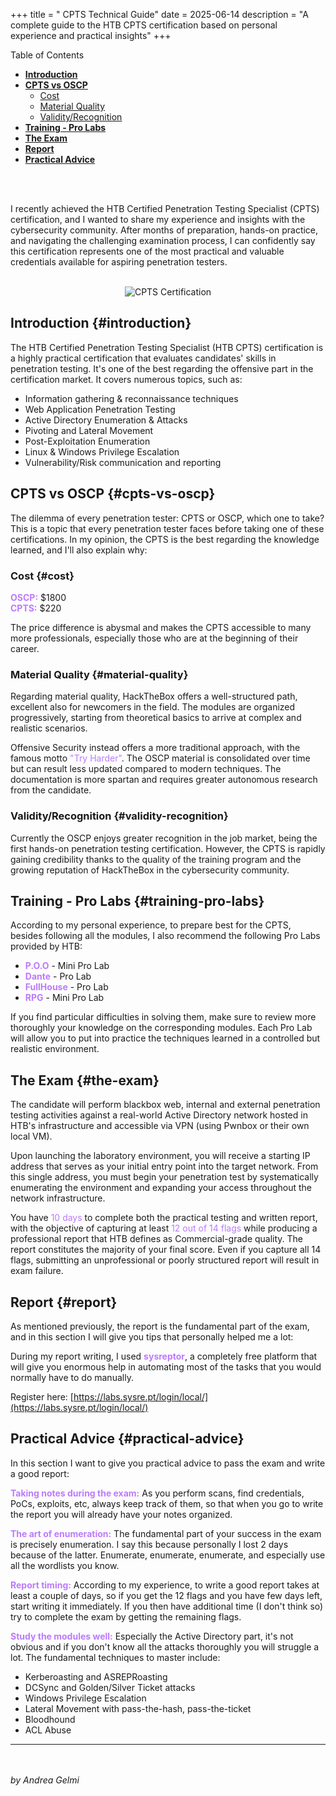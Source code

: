+++
title = " CPTS Technical Guide"
date = 2025-06-14
description = "A complete guide to the HTB CPTS certification based on personal experience and practical insights"
+++

<div class="has-toc">
<div class="ox-hugo-toc toc">
    <div class="heading">Table of Contents</div>
    <ul>
        <li><a href="#introduction"><strong>Introduction</strong></a></li>
        <li><a href="#cpts-vs-oscp"><strong>CPTS vs OSCP</strong></a>
            <ul>
                <li><a href="#cost">Cost</a></li>
                <li><a href="#material-quality">Material Quality</a></li>
                <li><a href="#validity-recognition">Validity/Recognition</a></li>
            </ul>
        </li>
        <li><a href="#training-pro-labs"><strong>Training - Pro Labs</strong></a></li>
        <li><a href="#the-exam"><strong>The Exam</strong></a></li>
        <li><a href="#report"><strong>Report</strong></a></li>
        <li><a href="#practical-advice"><strong>Practical Advice</strong></a></li>
    </ul>
</div>
</div>
<br><br>

I recently achieved the HTB Certified Penetration Testing Specialist (CPTS) certification, and I wanted to share my experience and insights with the cybersecurity community. After months of preparation, hands-on practice, and navigating the challenging examination process, I can confidently say this certification represents one of the most practical and valuable credentials available for aspiring penetration testers.
<br><br>

<div style="text-align: center;">
    <img src="blog/images/cpts.png" alt="CPTS Certification" style="max-width: 700px;">
</div>

## Introduction {#introduction}

The HTB Certified Penetration Testing Specialist (HTB CPTS) certification is a highly practical certification that evaluates candidates' skills in penetration testing. It's one of the best regarding the offensive part in the certification market. It covers numerous topics, such as:

- Information gathering & reconnaissance techniques
- Web Application Penetration Testing
- Active Directory Enumeration & Attacks
- Pivoting and Lateral Movement
- Post-Exploitation Enumeration
- Linux & Windows Privilege Escalation
- Vulnerability/Risk communication and reporting



## CPTS vs OSCP {#cpts-vs-oscp}

The dilemma of every penetration tester: CPTS or OSCP, which one to take? This is a topic that every penetration tester faces before taking one of these certifications. In my opinion, the CPTS is the best regarding the knowledge learned, and I'll also explain why:

### Cost {#cost}

<a style="color: #bc7afe; text-decoration: none; cursor: default;">**OSCP:**</a> $1800  
<a style="color: #bc7afe; text-decoration: none; cursor: default;">**CPTS:**</a> $220

The price difference is abysmal and makes the CPTS accessible to many more professionals, especially those who are at the beginning of their career.

### Material Quality {#material-quality}

Regarding material quality, HackTheBox offers a well-structured path, excellent also for newcomers in the field. The modules are organized progressively, starting from theoretical basics to arrive at complex and realistic scenarios.

Offensive Security instead offers a more traditional approach, with the famous motto <a style="color: #bc7afe; text-decoration: none; cursor: default;">"Try Harder"</a>. The OSCP material is consolidated over time but can result less updated compared to modern techniques. The documentation is more spartan and requires greater autonomous research from the candidate.

### Validity/Recognition {#validity-recognition}

Currently the OSCP enjoys greater recognition in the job market, being the first hands-on penetration testing certification. However, the CPTS is rapidly gaining credibility thanks to the quality of the training program and the growing reputation of HackTheBox in the cybersecurity community.



## Training - Pro Labs {#training-pro-labs}

According to my personal experience, to prepare best for the CPTS, besides following all the modules, I also recommend the following Pro Labs provided by HTB:

- <a style="color: #bc7afe; text-decoration: none; cursor: default;">**P.O.O**</a> - Mini Pro Lab
- <a style="color: #bc7afe; text-decoration: none; cursor: default;">**Dante**</a> - Pro Lab
- <a style="color: #bc7afe; text-decoration: none; cursor: default;">**FullHouse**</a> - Pro Lab
- <a style="color: #bc7afe; text-decoration: none; cursor: default;">**RPG**</a> - Mini Pro Lab

If you find particular difficulties in solving them, make sure to review more thoroughly your knowledge on the corresponding modules. Each Pro Lab will allow you to put into practice the techniques learned in a controlled but realistic environment.



## The Exam {#the-exam}

The candidate will perform blackbox web, internal and external penetration testing activities against a real-world Active Directory network hosted in HTB's infrastructure and accessible via VPN (using Pwnbox or their own local VM). 

Upon launching the laboratory environment, you will receive a starting IP address that serves as your initial entry point into the target network. From this single address, you must begin your penetration test by systematically enumerating the environment and expanding your access throughout the network infrastructure.

You have <a style="color: #bc7afe; text-decoration: none; cursor: default;">10 days</a> to complete both the practical testing and written report, with the objective of capturing at least <a style="color: #bc7afe; text-decoration: none; cursor: default;">12 out of 14 flags</a> while producing a professional report that HTB defines as Commercial-grade quality. The report constitutes the majority of your final score. Even if you capture all 14 flags, submitting an unprofessional or poorly structured report will result in exam failure.



## Report {#report}

As mentioned previously, the report is the fundamental part of the exam, and in this section I will give you tips that personally helped me a lot:

During my report writing, I used <a style="color: #bc7afe; text-decoration: none; cursor: default;">**sysreptor**</a>, a completely free platform that will give you enormous help in automating most of the tasks that you would normally have to do manually.

Register here: [https://labs.sysre.pt/login/local/](https://labs.sysre.pt/login/local/)



## Practical Advice {#practical-advice}

In this section I want to give you practical advice to pass the exam and write a good report:

<a style="color: #bc7afe; text-decoration: none; cursor: default;">**Taking notes during the exam:**</a> As you perform scans, find credentials, PoCs, exploits, etc, always keep track of them, so that when you go to write the report you will already have your notes organized.

<a style="color: #bc7afe; text-decoration: none; cursor: default;">**The art of enumeration:**</a> The fundamental part of your success in the exam is precisely enumeration. I say this because personally I lost 2 days because of the latter. Enumerate, enumerate, enumerate, and especially use all the wordlists you know.

<a style="color: #bc7afe; text-decoration: none; cursor: default;">**Report timing:**</a> According to my experience, to write a good report takes at least a couple of days, so if you get the 12 flags and you have few days left, start writing it immediately. If you then have additional time (I don't think so) try to complete the exam by getting the remaining flags.

<a style="color: #bc7afe; text-decoration: none; cursor: default;">**Study the modules well:**</a> Especially the Active Directory part, it's not obvious and if you don't know all the attacks thoroughly you will struggle a lot. The fundamental techniques to master include:

- Kerberoasting and ASREPRoasting
- DCSync and Golden/Silver Ticket attacks
- Windows Privilege Escalation
- Lateral Movement with pass-the-hash, pass-the-ticket
- Bloodhound
- ACL Abuse
---
<br><br>
*by Andrea Gelmi*

